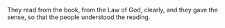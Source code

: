 They read from the book, from the Law of God, clearly, and they gave the sense, so that the people understood the reading.
